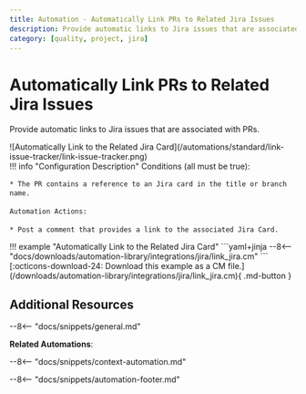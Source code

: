 ```yaml
---
title: Automation - Automatically Link PRs to Related Jira Issues
description: Provide automatic links to Jira issues that are associated with PRs.
category: [quality, project, jira]
---
```

# Automatically Link PRs to Related Jira Issues
<!-- --8<-- [start:example]-->
Provide automatic links to Jira issues that are associated with PRs.

<div class="automationImage" markdown="1">
![Automatically Link to the Related Jira Card](/automations/standard/link-issue-tracker/link-issue-tracker.png)
</div>
<div class="automationDescription" markdown="1">
!!! info "Configuration Description"
    Conditions (all must be true):

    * The PR contains a reference to an Jira card in the title or branch name.

    Automation Actions:

    * Post a comment that provides a link to the associated Jira Card.

</div>
<div class="automationExample" markdown="1">
!!! example "Automatically Link to the Related Jira Card"
    ```yaml+jinja
    --8<-- "docs/downloads/automation-library/integrations/jira/link_jira.cm"
    ```
    <div class="result" markdown>
      <span>
      [:octicons-download-24: Download this example as a CM file.](/downloads/automation-library/integrations/jira/link_jira.cm){ .md-button }
      </span>
    </div>
</div>
<!-- --8<-- [end:example]-->

## Additional Resources

--8<-- "docs/snippets/general.md"

**Related Automations**:

--8<-- "docs/snippets/context-automation.md"

--8<-- "docs/snippets/automation-footer.md"
